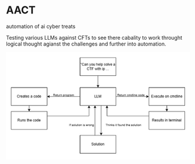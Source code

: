 # AACT
automation of ai cyber treats

Testing various LLMs against CFTs to see there cabality to work throught logical thought agianst the challenges and further into automation.

![image](images/ai_threat_flowchart.jpg) 
